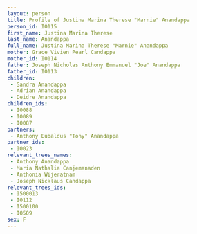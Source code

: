 ```yaml
---
layout: person
title: Profile of Justina Marina Therese "Marnie" Anandappa
person_id: I0115
first_name: Justina Marina Therese
last_name: Anandappa
full_name: Justina Marina Therese "Marnie" Anandappa
mother: Grace Vivien Pearl Candappa
mother_id: I0114
father: Joseph Nicholas Anthony Emmanuel "Joe" Anandappa
father_id: I0113
children:
 - Sandra Anandappa
 - Adrian Anandappa
 - Deidre Anandappa
children_ids:
 - I0088
 - I0089
 - I0087
partners:
 - Anthony Eubaldus "Tony" Anandappa
partner_ids:
 - I0023
relevant_trees_names:
 - Anthony Anandappa
 - Maria Nathalia Canjemanaden
 - Anthonia Wijeratnam
 - Joseph Nicklaus Candappa
relevant_trees_ids:
 - I500013
 - I0112
 - I500100
 - I0509
sex: F
---
```


